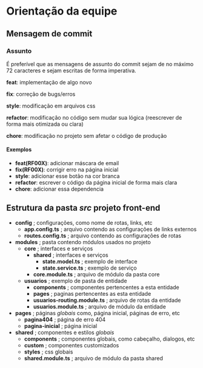 # Orientação da equipe

## Mensagem de commit

### Assunto

É preferível que as mensagens de assunto do commit sejam de no máximo 72 caracteres e sejam escritas de forma imperativa.

**feat**: implementação de algo novo

**fix**: correção de bugs/erros

**style**: modificação em arquivos css

**refactor**: modificação no código sem mudar sua lógica (reescrever de forma mais otimizada ou clara)

**chore**: modificação no projeto sem afetar o código de produção

#### Exemplos

- **feat(RF00X)**: adicionar máscara de email
- **fix(RF00X)**: corrigir erro na página inicial
- **style**: adicionar esse botão na cor branca
- **refactor**: escrever o código da página inicial de forma mais clara
- **chore**: adicionar essa dependencia

## Estrutura da pasta *src* projeto front-end

- **config** ; configurações, como nome de rotas, links, etc
  - **app.config.ts** ; arquivo contendo as configurações de links externos
  - **routes.config.ts** ; arquivo contendo as configurações de rotas
- **modules** ; pasta contendo módulos usados no projeto
  - **core** ; interfaces e serviços
    - **shared** ; interfaces e serviços
      - **state.model.ts** ; exemplo de interface
      - **state.service.ts** ; exemplo de serviço
    - **core.module.ts** ; arquivo de módulo da pasta core
  - **usuarios** ; exemplo de pasta de entidade
    - **components** ; componentes pertencentes a esta entidade
    - **pages** ; paginas pertencentes as esta entidade
    - **usuarios-routing.module.ts** ; arquivo de rotas da entidade
    - **usuarios.module.ts** ; arquivo de módulo da entidade
- **pages** ; páginas *globais* como, página inicial, páginas de erro, etc
  - **pagina404** ; página de erro 404
  - **pagina-inicial** ; página inicial
- **shared** ; componentes e estilos *globais*
  - **components** ; componentes globais, como cabeçalho, dialogos, etc
  - **custom** ; componentes customizados
  - **styles** ; css globais
  - **shared.module.ts** ; arquivo de módulo da pasta shared
